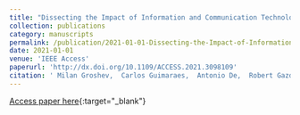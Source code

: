 ```yaml
---
title: "Dissecting the Impact of Information and Communication Technologies on Digital Twins as a Service"
collection: publications
category: manuscripts
permalink: /publication/2021-01-01-Dissecting-the-Impact-of-Information-and-Communication-Technologies-on-Digital-Twins-as-a-Service
date: 2021-01-01
venue: 'IEEE Access'
paperurl: 'http://dx.doi.org/10.1109/ACCESS.2021.3098109'
citation: ' Milan Groshev,  Carlos Guimaraes,  Antonio De,  Robert Gazda, &quot;Dissecting the Impact of Information and Communication Technologies on Digital Twins as a Service.&quot; IEEE Access, 2021.'
---
```

[Access paper here](http://dx.doi.org/10.1109/ACCESS.2021.3098109){:target="_blank"}
